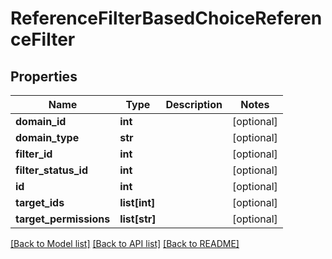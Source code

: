 # ReferenceFilterBasedChoiceReferenceFilter

## Properties
Name | Type | Description | Notes
------------ | ------------- | ------------- | -------------
**domain_id** | **int** |  | [optional] 
**domain_type** | **str** |  | [optional] 
**filter_id** | **int** |  | [optional] 
**filter_status_id** | **int** |  | [optional] 
**id** | **int** |  | [optional] 
**target_ids** | **list[int]** |  | [optional] 
**target_permissions** | **list[str]** |  | [optional] 

[[Back to Model list]](../README.md#documentation-for-models) [[Back to API list]](../README.md#documentation-for-api-endpoints) [[Back to README]](../README.md)

